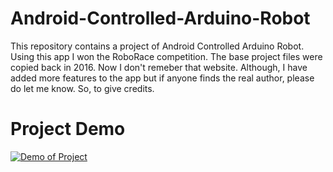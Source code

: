 # Android-Controlled-Arduino-Robot

This repository contains a project of  Android Controlled Arduino Robot. Using this app I won the RoboRace competition.
The base project files were copied back in 2016. Now I don't remeber that website. Although, I have added more features to the app but if anyone finds the real author, please do let me know. So, to give credits.


# Project Demo
[![Demo of Project](https://img.youtube.com/vi/8XTZA7pa8l0/0.jpg)](https://www.youtube.com/watch?v=8XTZA7pa8l0)
